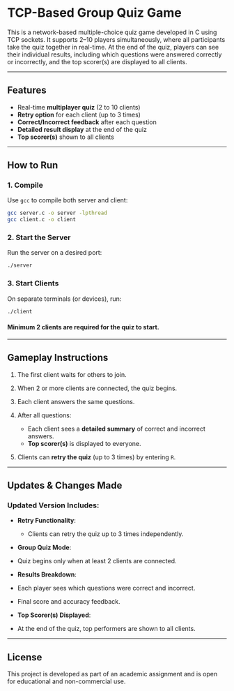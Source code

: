 # TCP-Based Group Quiz Game

This is a network-based multiple-choice quiz game developed in C using TCP sockets. It supports 2–10 players simultaneously, where all participants take the quiz together in real-time. At the end of the quiz, players can see their individual results, including which questions were answered correctly or incorrectly, and the top scorer(s) are displayed to all clients.

---

## Features

- Real-time **multiplayer quiz** (2 to 10 clients)
- **Retry option** for each client (up to 3 times)
- **Correct/Incorrect feedback** after each question
- **Detailed result display** at the end of the quiz
- **Top scorer(s)** shown to all clients

---

## How to Run

###  1. Compile

Use `gcc` to compile both server and client:

```bash
gcc server.c -o server -lpthread
gcc client.c -o client
````

###  2. Start the Server

Run the server on a desired port:

```bash
./server
```

### 3. Start Clients

On separate terminals (or devices), run:

```bash
./client
```

####  Minimum 2 clients are required for the quiz to start.

---

## Gameplay Instructions

1. The first client waits for others to join.
2. When 2 or more clients are connected, the quiz begins.
3. Each client answers the same questions.
4. After all questions:

   * Each client sees a **detailed summary** of correct and incorrect answers.
   * **Top scorer(s)** is displayed to everyone.
5. Clients can **retry the quiz** (up to 3 times) by entering `R`.

---

## Updates & Changes Made

### Updated Version Includes:

* **Retry Functionality**:

  * Clients can retry the quiz up to 3 times independently.
*  **Group Quiz Mode**:

  * Quiz begins only when at least 2 clients are connected.
*  **Results Breakdown**:

  * Each player sees which questions were correct and incorrect.
  * Final score and accuracy feedback.
*  **Top Scorer(s) Displayed**:

  * At the end of the quiz, top performers are shown to all clients.

---

##  License

This project is developed as part of an academic assignment and is open for educational and non-commercial use.


